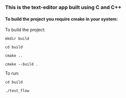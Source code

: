 ### This is the text-editor app built using C and C++

#### To build the project you require cmake in your system:

To build the project:

```
mkdir build

cd build

cmake ..

cmake --build .

```

To run:

```
cd build

./text_flow
```

